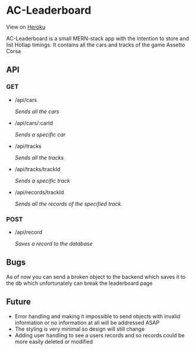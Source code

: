 # AC-Leaderboard

View on [Heroku](https://frozen-spire-46357.herokuapp.com/)

AC-Leaderboard is a small MERN-stack app with the intention to store and list Hotlap timings. It contains all the cars and tracks of the game Assetto Corsa  

## API

### GET
*  /api/cars

   _Sends all the cars_

* /api/cars/:carId

   _Sends a specific car_

* /api/tracks

  _Sends all the tracks_

* /api/tracks/trackId

  _Sends a specific track_

* /api/records/trackId

  _Sends all the records of the specified track_

### POST

* /api/record

  _Saves a record to the database_

## Bugs

As of now you can send a broken object to the backend which saves it to the db which unfortunately can break the leaderboard page

## Future

 - Error handling and making it impossible to send objects with invalid information or no information at all will be addressed ASAP
 - The styling is very minimal so design will still change
 - Adding user handling to see a users records and so records could be more easily deleted or modified
